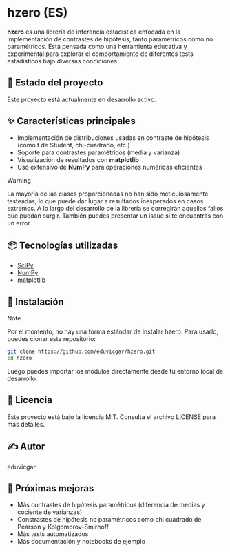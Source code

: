 # hzero (ES)

**hzero** es una librería de inferencia estadística enfocada en la implementación de contrastes de hipótesis, 
tanto paramétricos como no paramétricos. 
Está pensada como una herramienta educativa y experimental para explorar el comportamiento de diferentes tests 
estadísticos bajo diversas condiciones.

## 🚧 Estado del proyecto

Este proyecto está actualmente en desarrollo activo.

## ✨ Características principales

- Implementación de distribuciones usadas en contraste de hipótesis (como t de Student, chi-cuadrado, etc.)
- Soporte para contrastes paramétricos (media y varianza)
- Visualización de resultados con **matplotlib**
- Uso extensivo de **NumPy** para operaciones numéricas eficientes

> [!WARNING]
> La mayoría de las clases proporcionadas no han sido meticulosamente testeadas, lo que puede dar lugar a resultados inesperados en casos extremos.
> A lo largo del desarrollo de la librería se corregirán aquellos fallos que puedan surgir. También puedes presentar un issue si te encuentras
> con un error.

## 📦 Tecnologías utilizadas

- [SciPy](https://scipy.org/)
- [NumPy](https://numpy.org/)
- [matplotlib](https://matplotlib.org/)

## 🔧 Instalación

> [!NOTE]
> Por el momento, no hay una forma estándar de instalar hzero. Para usarlo, puedes clonar este repositorio:

```bash
git clone https://github.com/eduvicgar/hzero.git
cd hzero
```

Luego puedes importar los módulos directamente desde tu entorno local de desarrollo.

## 📄 Licencia
Este proyecto está bajo la licencia MIT. Consulta el archivo LICENSE para más detalles.

## ✍️ Autor
eduvicgar

## 📌 Próximas mejoras
- Más contrastes de hipótesis paramétricos (diferencia de medias y cociente de varianzas)
- Constrastes de hipótesis no paramétricos como chi cuadrado de Pearson y Kolgomorov-Smirnoff
- Más tests automatizados
- Más documentación y notebooks de ejemplo
